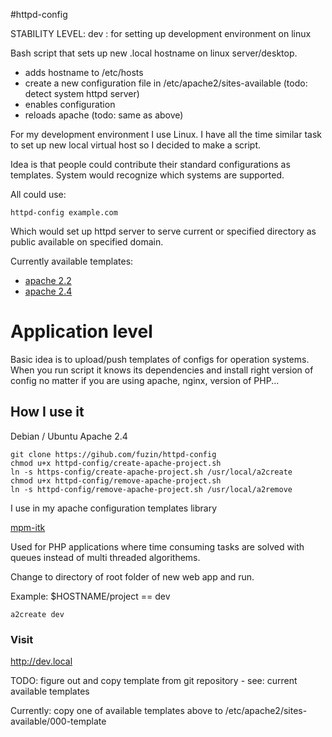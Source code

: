 #httpd-config 

STABILITY LEVEL: dev : for setting up development environment on linux

Bash script that sets up new .local hostname on linux server/desktop.
* adds hostname to /etc/hosts 
* create a new configuration file in /etc/apache2/sites-available (todo: detect system httpd server)
* enables configuration 
* reloads apache (todo: same as above)  

For my development environment I use Linux. I have all the time similar task to set up new local virtual host so I decided to make a script.  

Idea is that people could contribute their standard configurations as templates. System would recognize which systems are supported.

All could use:  
```
httpd-config example.com
```
Which would set up httpd server to serve current or specified directory as public available on specified domain.

Currently available templates:
* [apache 2.2](000-template-apache-2.2.conf)
* [apache 2.4](000-template-apache-2.4.conf)

# Application level
Basic idea is to upload/push templates of configs for operation systems.
When you run script it knows its dependencies and install right version of config no matter if you are using apache, nginx, version of PHP...  

## How I use it  

Debian / Ubuntu 
Apache 2.4

```
git clone https://gihub.com/fuzin/httpd-config
chmod u+x httpd-config/create-apache-project.sh
ln -s https-config/create-apache-project.sh /usr/local/a2create
chmod u+x httpd-config/remove-apache-project.sh
ln -s httpd-config/remove-apache-project.sh /usr/local/a2remove
```


I use in my apache configuration templates library  

[mpm-itk](http://mpm-itk.sesse.net/)

Used for PHP applications where time consuming tasks are solved with queues instead of multi threaded algorithems.

Change to directory of root folder of new web app and run.

Example: $HOSTNAME/project == dev

```
a2create dev
```

### Visit 
  
http://dev.local

TODO: figure out and copy template from git repository - see: current available templates

Currently:
copy one of available templates above to /etc/apache2/sites-available/000-template
